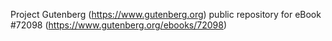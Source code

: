 Project Gutenberg (https://www.gutenberg.org) public repository
for eBook #72098 (https://www.gutenberg.org/ebooks/72098)
